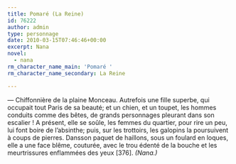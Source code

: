 ```yaml
---
title: Pomaré (La Reine)
id: 76222
author: admin
type: personnage
date: 2010-03-15T07:46:46+00:00
excerpt: Nana
novel:
  - nana
rm_character_name_main: 'Pomaré '
rm_character_name_secondary: La Reine

---
```

— Chiffonnière de la plaine Monceau. Autrefois une fille superbe, qui occupait tout Paris de sa beauté; et un chien, et un toupet, les hommes conduits comme des bêtes, de grands personnages pleurant dans son escalier ! A présent, elle se soûle, les femmes du quartier, pour rire un peu, lui font boire de l&rsquo;absinthe; puis, sur les trottoirs, les galopins la poursuivent à coups de pierres. Dansson paquet de haillons, sous un foulard en loques, elle a une face blême, couturée, avec le trou édenté de la bouche et les meurtrissures enflammées des yeux [376]. _(Nana.)_
